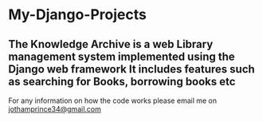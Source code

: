 # My-Django-Projects
The Knowledge Archive is a web Library management system implemented using the Django web framework 
It includes features such as searching for Books, borrowing books etc
--------------------------
For any information on how the code works please email me on jothamprince34@gmail.com
